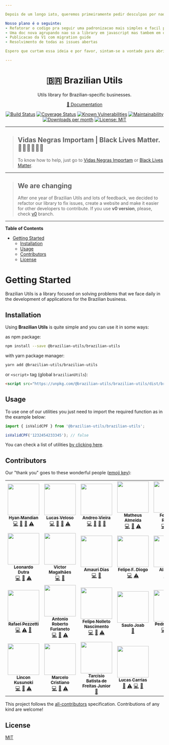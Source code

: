 ```yaml
---

Depois de um longo iato, queremos primeiramente pedir desculpas por nao termos dado devida atencao a biblioteca e dizer que em 2025 voltaremos com tudo!

Nosso plano é o seguinte:
- Refatorar o codigo pra seguir uma padronizacao mais simples e facil para facilitar a contribuicao no projeto
- Uma doc nova agrupando nao so a library em javascript mas tambem em outras linguagens
- Publicacao da V1 com migration guide
- Resolvimento de todas as issues abertas

Espero que curtam essa ideia e por favor, sintam-se a vontade para abrir issues our discussions para melhorarmos isso juntos!

---
```



<div align="center">
<h1>🇧🇷 Brazilian Utils</h1>

<p>Utils library for Brazilian-specific businesses.</p>

[📖 Documentation](https://brazilian-utils.com.br/#/getting-started)

[![Build Status](https://github.com/brazilian-utils/brazilian-utils/workflows/build/badge.svg?branch=main)](https://github.com/brazilian-utils/brazilian-utils/actions?query=workflow%3Abuild) [![Coverage Status](https://codecov.io/gh/brazilian-utils/brazilian-utils/branch/main/graph/badge.svg)](https://codecov.io/gh/brazilian-utils/brazilian-utils) [![Known Vulnerabilities](https://snyk.io/test/github/brazilian-utils/brazilian-utils/badge.svg?targetFile=package.json)](https://snyk.io/test/github/brazilian-utils/brazilian-utils?targetFile=package.json) [![Maintainability](https://api.codeclimate.com/v1/badges/05d3cd8492ed438bf51d/maintainability)](https://codeclimate.com/github/hyanmandian/brazilian-utils/maintainability)
[![Downloads per month](https://img.shields.io/npm/dm/@brazilian-utils/brazilian-utils.svg)](https://www.npmjs.com/package/@brazilian-utils/brazilian-utils) [![License: MIT](https://img.shields.io/github/license/hyanmandian/brazilian-utils.svg)](LICENSE)
</div>


---

> ## Vidas Negras Importam | Black Lives Matter. ✊🏽✊🏾✊🏿
>
> To know how to help, just go to [Vidas Negras Importam](https://vidasnegrasimportam.carrd.co/) or [Black Lives Matter](https://blacklivesmatters.carrd.co/).

---

> ## We are changing
>
> After one year of Brazilian Utils and lots of feedback, we decided to refactor our library to fix issues, create a website and make it easier for other developers to contribute. If you use **v0 version**, please, check [v0](https://github.com/brazilian-utils/brazilian-utils/tree/v0) branch.

---

<!-- START doctoc generated TOC please keep comment here to allow auto update -->
<!-- DON'T EDIT THIS SECTION, INSTEAD RE-RUN doctoc TO UPDATE -->
**Table of Contents**

- [Getting Started](#getting-started)
  - [Installation](#installation)
  - [Usage](#usage)
  - [Contributors](#contributors)
  - [License](#license)

<!-- END doctoc generated TOC please keep comment here to allow auto update -->

# Getting Started

Brazilian Utils is a library focused on solving problems that we face daily in the development of applications for the Brazilian business.

## Installation

Using **Brazilian Utils** is quite simple and you can use it in some ways:

as npm package:

```bash
npm install --save @brazilian-utils/brazilian-utils
```

with yarn package manager:

```bash
yarn add @brazilian-utils/brazilian-utils
```

or `<script>` tag (global `brazilianUtils`):

```html
<script src="https://unpkg.com/@brazilian-utils/brazilian-utils/dist/brazilian-utils.cjs.production.min.js"></script>
```

## Usage

To use one of our utilities you just need to import the required function as in the example below:

```javascript
import { isValidCPF } from '@brazilian-utils/brazilian-utils';

isValidCPF('1232454233345'); // false
```

You can check a list of utilities [by clicking here](https://brazilian-utils.com.br/#/utilities).

## Contributors

Our "thank you" goes to these wonderful people ([emoji key](https://github.com/kentcdodds/all-contributors#emoji-key)):

<!-- ALL-CONTRIBUTORS-LIST:START - Do not remove or modify this section -->
<!-- prettier-ignore-start -->
<!-- markdownlint-disable -->
<table>
  <tr>
    <td align="center"><a href="https://github.com/hyanmandian"><img src="https://avatars2.githubusercontent.com/u/5044101?v=3?s=100" width="100px;" alt=""/><br /><sub><b>Hyan Mandian</b></sub></a><br /><a href="https://github.com/brazilian-utils/brazilian-utils/commits?author=hyanmandian" title="Code">💻</a> <a href="https://github.com/brazilian-utils/brazilian-utils/commits?author=hyanmandian" title="Documentation">📖</a> <a href="#ideas-hyanmandian" title="Ideas, Planning, & Feedback">🤔</a> <a href="https://github.com/brazilian-utils/brazilian-utils/commits?author=hyanmandian" title="Tests">⚠️</a></td>
    <td align="center"><a href="https://github.com/lucassveloso"><img src="https://avatars2.githubusercontent.com/u/4587602?v=3?s=100" width="100px;" alt=""/><br /><sub><b>Lucas Veloso</b></sub></a><br /><a href="https://github.com/brazilian-utils/brazilian-utils/commits?author=lucassveloso" title="Code">💻</a> <a href="https://github.com/brazilian-utils/brazilian-utils/commits?author=lucassveloso" title="Documentation">📖</a> <a href="#ideas-lucassveloso" title="Ideas, Planning, & Feedback">🤔</a> <a href="https://github.com/brazilian-utils/brazilian-utils/commits?author=lucassveloso" title="Tests">⚠️</a></td>
    <td align="center"><a href="https://github.com/andreoav"><img src="https://avatars2.githubusercontent.com/u/508827?v=3?s=100" width="100px;" alt=""/><br /><sub><b>Andreo Vieira</b></sub></a><br /><a href="https://github.com/brazilian-utils/brazilian-utils/commits?author=andreoav" title="Code">💻</a> <a href="https://github.com/brazilian-utils/brazilian-utils/commits?author=andreoav" title="Documentation">📖</a> <a href="#ideas-andreoav" title="Ideas, Planning, & Feedback">🤔</a> <a href="#tool-andreoav" title="Tools">🔧</a></td>
    <td align="center"><a href="http://matalmeida.me"><img src="https://avatars3.githubusercontent.com/u/12724212?v=4?s=100" width="100px;" alt=""/><br /><sub><b>Matheus Almeida</b></sub></a><br /><a href="https://github.com/brazilian-utils/brazilian-utils/commits?author=matAlmeida" title="Code">💻</a> <a href="https://github.com/brazilian-utils/brazilian-utils/commits?author=matAlmeida" title="Documentation">📖</a> <a href="https://github.com/brazilian-utils/brazilian-utils/commits?author=matAlmeida" title="Tests">⚠️</a></td>
    <td align="center"><a href="https://github.com/FernandoRogelin"><img src="https://avatars2.githubusercontent.com/u/32275453?s=400&u=55d9685df8b4dc14169719993d4997b2a9adda61&v=4?s=100" width="100px;" alt=""/><br /><sub><b>Fernando Rogelin</b></sub></a><br /><a href="https://github.com/brazilian-utils/brazilian-utils/commits?author=fernandorogelin" title="Code">💻</a> <a href="https://github.com/brazilian-utils/brazilian-utils/commits?author=fernandorogelin" title="Documentation">📖</a> <a href="https://github.com/brazilian-utils/brazilian-utils/commits?author=fernandorogelin" title="Tests">⚠️</a></td>
    <td align="center"><a href="https://github.com/rodineijf"><img src="https://avatars2.githubusercontent.com/u/24531420?v=4?s=100" width="100px;" alt=""/><br /><sub><b>rodineijf</b></sub></a><br /><a href="https://github.com/brazilian-utils/brazilian-utils/commits?author=rodineijf" title="Code">💻</a> <a href="https://github.com/brazilian-utils/brazilian-utils/commits?author=rodineijf" title="Documentation">📖</a> <a href="https://github.com/brazilian-utils/brazilian-utils/commits?author=rodineijf" title="Tests">⚠️</a></td>
    <td align="center"><a href="https://twitter.com/elaurent_"><img src="https://avatars2.githubusercontent.com/u/10627086?v=4?s=100" width="100px;" alt=""/><br /><sub><b>Emerson Laurentino</b></sub></a><br /><a href="https://github.com/brazilian-utils/brazilian-utils/commits?author=emersonlaurentino" title="Code">💻</a> <a href="https://github.com/brazilian-utils/brazilian-utils/commits?author=emersonlaurentino" title="Documentation">📖</a> <a href="https://github.com/brazilian-utils/brazilian-utils/commits?author=emersonlaurentino" title="Tests">⚠️</a></td>
  </tr>
  <tr>
    <td align="center"><a href="https://github.com/Leonardo18"><img src="https://avatars2.githubusercontent.com/u/14338574?v=4?s=100" width="100px;" alt=""/><br /><sub><b>Leonardo Dutra</b></sub></a><br /><a href="https://github.com/brazilian-utils/brazilian-utils/commits?author=Leonardo18" title="Code">💻</a> <a href="https://github.com/brazilian-utils/brazilian-utils/commits?author=Leonardo18" title="Documentation">📖</a> <a href="https://github.com/brazilian-utils/brazilian-utils/commits?author=Leonardo18" title="Tests">⚠️</a></td>
    <td align="center"><a href="https://victormagalhaes.codes"><img src="https://avatars3.githubusercontent.com/u/357835?v=4?s=100" width="100px;" alt=""/><br /><sub><b>Victor Magalhães</b></sub></a><br /><a href="https://github.com/brazilian-utils/brazilian-utils/commits?author=vhfmag" title="Code">💻</a> <a href="#tool-vhfmag" title="Tools">🔧</a></td>
    <td align="center"><a href="https://github.com/fxamauri"><img src="https://avatars0.githubusercontent.com/u/33326988?v=4?s=100" width="100px;" alt=""/><br /><sub><b>Amauri Dias</b></sub></a><br /><a href="https://github.com/brazilian-utils/brazilian-utils/commits?author=fxamauri" title="Code">💻</a> <a href="#tool-fxamauri" title="Tools">🔧</a></td>
    <td align="center"><a href="https://github.com/felipediogo"><img src="https://avatars3.githubusercontent.com/u/26486135?v=4?s=100" width="100px;" alt=""/><br /><sub><b>Felipe F. Diogo</b></sub></a><br /><a href="https://github.com/brazilian-utils/brazilian-utils/commits?author=felipediogo" title="Code">💻</a> <a href="https://github.com/brazilian-utils/brazilian-utils/commits?author=felipediogo" title="Tests">⚠️</a></td>
    <td align="center"><a href="https://github.com/alanraso"><img src="https://avatars0.githubusercontent.com/u/6992731?v=4?s=100" width="100px;" alt=""/><br /><sub><b>Alan Raso</b></sub></a><br /><a href="https://github.com/brazilian-utils/brazilian-utils/commits?author=alanraso" title="Code">💻</a> <a href="https://github.com/brazilian-utils/brazilian-utils/commits?author=alanraso" title="Tests">⚠️</a></td>
    <td align="center"><a href="https://ftfetter.wordpress.com/"><img src="https://avatars0.githubusercontent.com/u/18450242?v=4?s=100" width="100px;" alt=""/><br /><sub><b>Felipe Fetter</b></sub></a><br /><a href="https://github.com/brazilian-utils/brazilian-utils/commits?author=ftfetter" title="Documentation">📖</a></td>
    <td align="center"><a href="https://rfoel.com"><img src="https://avatars3.githubusercontent.com/u/19496473?v=4?s=100" width="100px;" alt=""/><br /><sub><b>Rafael Franco</b></sub></a><br /><a href="https://github.com/brazilian-utils/brazilian-utils/commits?author=rfoel" title="Code">💻</a> <a href="https://github.com/brazilian-utils/brazilian-utils/commits?author=rfoel" title="Documentation">📖</a></td>
  </tr>
  <tr>
    <td align="center"><a href="https://github.com/pezzetti"><img src="https://avatars1.githubusercontent.com/u/6005103?s=460&v=4?s=100" width="100px;" alt=""/><br /><sub><b>Rafael Pezzetti</b></sub></a><br /><a href="https://github.com/brazilian-utils/brazilian-utils/commits?author=pezzetti" title="Code">💻</a> <a href="https://github.com/brazilian-utils/brazilian-utils/commits?author=pezzetti" title="Tests">⚠️</a> <a href="https://github.com/brazilian-utils/brazilian-utils/commits?author=pezzetti" title="Documentation">📖</a></td>
    <td align="center"><a href="https://github.com/arfurlaneto"><img src="https://avatars0.githubusercontent.com/u/3330854?v=4?s=100" width="100px;" alt=""/><br /><sub><b>Antonio Roberto Furlaneto</b></sub></a><br /><a href="https://github.com/brazilian-utils/brazilian-utils/commits?author=arfurlaneto" title="Code">💻</a> <a href="https://github.com/brazilian-utils/brazilian-utils/commits?author=arfurlaneto" title="Documentation">📖</a> <a href="https://github.com/brazilian-utils/brazilian-utils/commits?author=arfurlaneto" title="Tests">⚠️</a></td>
    <td align="center"><a href="https://www.linkedin.com/in/felipe-nolleto-nascimento-a2a23788/"><img src="https://avatars2.githubusercontent.com/u/2437673?v=4?s=100" width="100px;" alt=""/><br /><sub><b>Felipe Nolleto Nascimento</b></sub></a><br /><a href="https://github.com/brazilian-utils/brazilian-utils/commits?author=nolleto" title="Code">💻</a> <a href="https://github.com/brazilian-utils/brazilian-utils/commits?author=nolleto" title="Documentation">📖</a> <a href="https://github.com/brazilian-utils/brazilian-utils/commits?author=nolleto" title="Tests">⚠️</a></td>
    <td align="center"><a href="http://linkedin.com/in/saulojoab"><img src="https://avatars2.githubusercontent.com/u/37988252?v=4?s=100" width="100px;" alt=""/><br /><sub><b>Saulo Joab</b></sub></a><br /><a href="https://github.com/brazilian-utils/brazilian-utils/commits?author=saulojoab" title="Documentation">📖</a></td>
    <td align="center"><a href="http://fb.com/arantespp"><img src="https://avatars0.githubusercontent.com/u/16626980?v=4?s=100" width="100px;" alt=""/><br /><sub><b>Pedro Arantes</b></sub></a><br /><a href="https://github.com/brazilian-utils/brazilian-utils/commits?author=arantespp" title="Code">💻</a> <a href="https://github.com/brazilian-utils/brazilian-utils/commits?author=arantespp" title="Documentation">📖</a> <a href="https://github.com/brazilian-utils/brazilian-utils/commits?author=arantespp" title="Tests">⚠️</a></td>
    <td align="center"><a href="http://fb.com/silvioclecio"><img src="https://avatars0.githubusercontent.com/u/1456829?v=4?s=100" width="100px;" alt=""/><br /><sub><b>Silvio Clécio</b></sub></a><br /><a href="https://github.com/brazilian-utils/brazilian-utils/commits?author=silvioprog" title="Code">💻</a> <a href="https://github.com/brazilian-utils/brazilian-utils/commits?author=silvioprog" title="Documentation">📖</a> <a href="https://github.com/brazilian-utils/brazilian-utils/commits?author=silvioprog" title="Tests">⚠️</a></td>
    <td align="center"><a href="https://github.com/saculbr"><img src="https://avatars1.githubusercontent.com/u/4311885?v=4?s=100" width="100px;" alt=""/><br /><sub><b>Lucas Nascimento</b></sub></a><br /><a href="https://github.com/brazilian-utils/brazilian-utils/commits?author=saculbr" title="Code">💻</a></td>
  </tr>
  <tr>
    <td align="center"><a href="https://lincon.dev/"><img src="https://avatars3.githubusercontent.com/u/5117676?v=4?s=100" width="100px;" alt=""/><br /><sub><b>Lincon Kusunoki</b></sub></a><br /><a href="https://github.com/brazilian-utils/brazilian-utils/commits?author=linconkusunoki" title="Code">💻</a> <a href="https://github.com/brazilian-utils/brazilian-utils/commits?author=linconkusunoki" title="Documentation">📖</a> <a href="https://github.com/brazilian-utils/brazilian-utils/commits?author=linconkusunoki" title="Tests">⚠️</a></td>
    <td align="center"><a href="http://www.engenhandosoftware.com.br/"><img src="https://avatars3.githubusercontent.com/u/11621153?v=4?s=100" width="100px;" alt=""/><br /><sub><b>Marcelo Cristiano</b></sub></a><br /><a href="https://github.com/brazilian-utils/brazilian-utils/commits?author=marceloabk" title="Code">💻</a> <a href="https://github.com/brazilian-utils/brazilian-utils/commits?author=marceloabk" title="Documentation">📖</a> <a href="https://github.com/brazilian-utils/brazilian-utils/commits?author=marceloabk" title="Tests">⚠️</a></td>
    <td align="center"><a href="https://github.com/tbfreitas"><img src="https://avatars.githubusercontent.com/u/8523621?v=4?s=100" width="100px;" alt=""/><br /><sub><b>Tarcísio Batista de Freitas Junior</b></sub></a><br /><a href="https://github.com/brazilian-utils/brazilian-utils/commits?author=tbfreitas" title="Documentation">📖</a></td>
    <td align="center"><a href="https://www.linkedin.com/in/lucas-carrias-474081195/"><img src="https://avatars.githubusercontent.com/u/24925816?v=4?s=100" width="100px;" alt=""/><br /><sub><b>Lucas Carrias</b></sub></a><br /><a href="https://github.com/brazilian-utils/brazilian-utils/commits?author=LucasCarrias" title="Documentation">📖</a> <a href="https://github.com/brazilian-utils/brazilian-utils/commits?author=LucasCarrias" title="Tests">⚠️</a> <a href="https://github.com/brazilian-utils/brazilian-utils/commits?author=LucasCarrias" title="Code">💻</a> <a href="#tool-LucasCarrias" title="Tools">🔧</a></td>
  </tr>
</table>

<!-- markdownlint-restore -->
<!-- prettier-ignore-end -->

<!-- ALL-CONTRIBUTORS-LIST:END -->

This project follows the [all-contributors](https://github.com/kentcdodds/all-contributors) specification. Contributions of any kind are welcome!

## License

[MIT](LICENSE)
